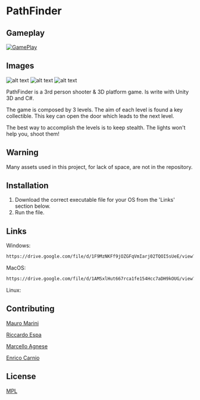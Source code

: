 # PathFinder

## Gameplay
[![GamePlay](https://media.discordapp.net/attachments/483291446598696970/640941120372736010/path.png?width=961&height=331)](https://youtu.be/xVvjlPoNaZA "RMI Fibonacci Java")

## Images
![alt text](https://media.discordapp.net/attachments/462245716073644033/584138118127681567/unknown.png?width=1920&height=810)
![alt text](https://media.discordapp.net/attachments/462245716073644033/584141655741825056/pepe.png)
![alt text](https://media.discordapp.net/attachments/462245716073644033/584142706184421376/pepessluce.png)

PathFinder is a 3rd person shooter & 3D platform game. Is write with Unity 3D and C#.

The game is composed by 3 levels. The aim of each level is found a key collectible. This key can open the door which leads to the next level.

The best way to accomplish the levels is to keep stealth. The lights won't help you, shoot them!

## Warning

Many assets used in this project, for lack of space, are not in the repository.

## Installation

1) Download the correct executable file for your OS from the 'Links' section below.
2) Run the file. 


## Links

Windows: 
```bash
https://drive.google.com/file/d/1F9MzNKFf9jOZGFqVmIarj02TQOI5sUeE/view?usp=drivesdk
```
MacOS:
```bash
https://drive.google.com/file/d/1AMSxlHut667rca1fe154Hcc7aDH9kOUG/view?usp=sharing
```
Linux:


## Contributing
[Mauro Marini](https://github.com/marinimau/)

[Riccardo Espa](https://github.com/OpBlkBeard)

[Marcello Agnese](https://github.com/marcelloagnese)

[Enrico Carnio](https://github.com/EnricoCarnio)

## License
[MPL](https://choosealicense.com/licenses/mpl-2.0/) 
